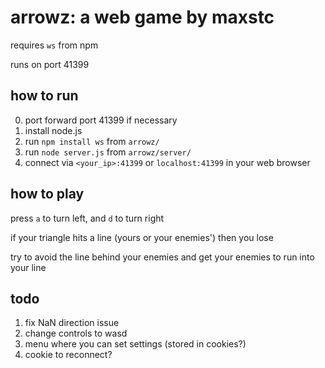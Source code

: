 # arrowz: a web game by maxstc
requires `ws` from npm

runs on port 41399

## how to run
0. port forward port 41399 if necessary
1. install node.js
2. run `npm install ws` from `arrowz/`
3. run `node server.js` from `arrowz/server/`
4. connect via `<your_ip>:41399` or `localhost:41399` in your web browser

## how to play
press `a` to turn left, and `d` to turn right

if your triangle hits a line (yours or your enemies') then you lose

try to avoid the line behind your enemies and get your enemies to run into your line

## todo
1. fix NaN direction issue
2. change controls to wasd
3. menu where you can set settings (stored in cookies?)
4. cookie to reconnect?
